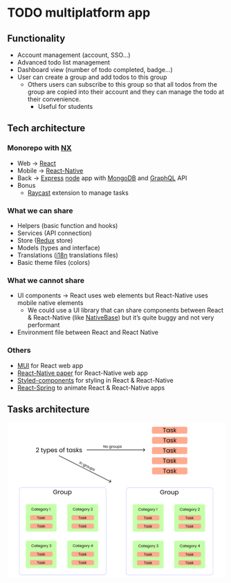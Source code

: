 # TODO multiplatform app

## Functionality

- Account management (account, SSO…)
- Advanced todo list management
- Dashboard view (number of todo completed, badge…)
- User can create a group and add todos to this group
    - Others users can subscribe to this group so that all todos from the group are copied into their account and they can manage the todo at their convenience.
        - Useful for students

## Tech architecture

### Monorepo with [NX](http://nx.dev)

- Web → [React](https://reactjs.org/)
- Mobile → [React-Native](https://reactnative.dev/)
- Back → [Express](https://expressjs.com/fr/) [node](https://nodejs.org/en/) app with [MongoDB](https://www.mongodb.com/fr-fr) and [GraphQL](https://graphql.org/) API
- Bonus
    - [Raycast](https://www.raycast.com/) extension to manage tasks

### What we can share

- Helpers (basic function and hooks)
- Services (API connection)
- Store ([Redux](https://redux.js.org/) store)
- Models (types and interface)
- Translations ([i18n](https://react.i18next.com/) translations files)
- Basic theme files (colors)

### What we cannot share

- UI components → React uses web elements but React-Native uses mobile native elements
    - We could use a UI library that can share components between React & React-Native (like [NativeBase](https://nativebase.io/)) but it’s quite buggy and not very performant
- Environment file between React and React Native

### Others

- [MUI](https://mui.com/) for React web app
- [React-Native paper](https://callstack.github.io/react-native-paper/) for React-Native web app
- [Styled-components](https://styled-components.com/) for styling in React & React-Native
- [React-Spring](https://react-spring.dev/) to animate React & React-Native apps

## Tasks architecture

![Architecture](https://github.com/Pierrad/TodoProject/blob/main/assets/Architecture.png)